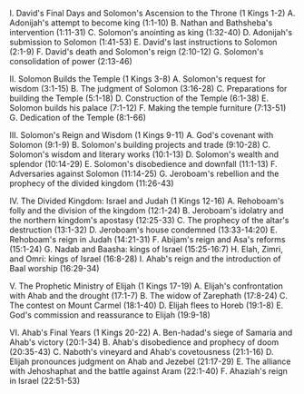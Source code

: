I. David's Final Days and Solomon's Ascension to the Throne (1 Kings 1-2)
   A. Adonijah's attempt to become king (1:1-10)
   B. Nathan and Bathsheba's intervention (1:11-31)
   C. Solomon's anointing as king (1:32-40)
   D. Adonijah's submission to Solomon (1:41-53)
   E. David's last instructions to Solomon (2:1-9)
   F. David's death and Solomon's reign (2:10-12)
   G. Solomon's consolidation of power (2:13-46)
  
II. Solomon Builds the Temple (1 Kings 3-8)
    A. Solomon's request for wisdom (3:1-15)
    B. The judgment of Solomon (3:16-28)
    C. Preparations for building the Temple (5:1-18)
    D. Construction of the Temple (6:1-38)
    E. Solomon builds his palace (7:1-12)
    F. Making the temple furniture (7:13-51)
    G. Dedication of the Temple (8:1-66)

III. Solomon's Reign and Wisdom (1 Kings 9-11)
    A. God's covenant with Solomon (9:1-9)
    B. Solomon's building projects and trade (9:10-28)
    C. Solomon's wisdom and literary works (10:1-13)
    D. Solomon's wealth and splendor (10:14-29)
    E. Solomon's disobedience and downfall (11:1-13)
    F. Adversaries against Solomon (11:14-25)
    G. Jeroboam's rebellion and the prophecy of the divided kingdom (11:26-43)

IV. The Divided Kingdom: Israel and Judah (1 Kings 12-16)
    A. Rehoboam's folly and the division of the kingdom (12:1-24)
    B. Jeroboam's idolatry and the northern kingdom's apostasy (12:25-33)
    C. The prophecy of the altar's destruction (13:1-32)
    D. Jeroboam's house condemned (13:33-14:20)
    E. Rehoboam's reign in Judah (14:21-31)
    F. Abijam's reign and Asa's reforms (15:1-24)
    G. Nadab and Baasha: kings of Israel (15:25-16:7)
    H. Elah, Zimri, and Omri: kings of Israel (16:8-28)
    I. Ahab's reign and the introduction of Baal worship (16:29-34)

V. The Prophetic Ministry of Elijah (1 Kings 17-19)
    A. Elijah's confrontation with Ahab and the drought (17:1-7)
    B. The widow of Zarephath (17:8-24)
    C. The contest on Mount Carmel (18:1-40)
    D. Elijah flees to Horeb (19:1-8)
    E. God's commission and reassurance to Elijah (19:9-18)

VI. Ahab's Final Years (1 Kings 20-22)
    A. Ben-hadad's siege of Samaria and Ahab's victory (20:1-34)
    B. Ahab's disobedience and prophecy of doom (20:35-43)
    C. Naboth's vineyard and Ahab's covetousness (21:1-16)
    D. Elijah pronounces judgment on Ahab and Jezebel (21:17-29)
    E. The alliance with Jehoshaphat and the battle against Aram (22:1-40)
    F. Ahaziah's reign in Israel (22:51-53)